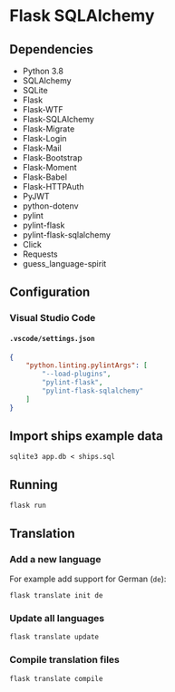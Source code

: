 # Flask SQLAlchemy

## Dependencies

- Python 3.8
- SQLAlchemy
- SQLite
- Flask
- Flask-WTF
- Flask-SQLAlchemy
- Flask-Migrate
- Flask-Login
- Flask-Mail
- Flask-Bootstrap
- Flask-Moment
- Flask-Babel
- Flask-HTTPAuth
- PyJWT
- python-dotenv
- pylint
- pylint-flask
- pylint-flask-sqlalchemy
- Click
- Requests
- guess_language-spirit

## Configuration

### Visual Studio Code

#### `.vscode/settings.json`

```json
{
    "python.linting.pylintArgs": [
        "--load-plugins",
        "pylint-flask",
        "pylint-flask-sqlalchemy"
    ]
}
```

## Import ships example data

```
sqlite3 app.db < ships.sql
```

## Running

```
flask run
```

## Translation

### Add a new language

For example add support for German (`de`):

```
flask translate init de
```

### Update all languages

```
flask translate update
```

### Compile translation files

```
flask translate compile
```
